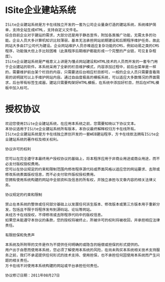 ISite企业建站系统
=====

    ISite企业建站系统是方卡在线独立开发的一套为公司企业量身打造的建站系统，系统维护简单，支持全站生成HTML，支持自定义文件名。
    综合目前企业对于建站的需求，大部分还是用于静态宣传，附加各类推广功能，无需太多的功能。企业人员大多计算机知识比较薄弱，基本无法承担网站前期建设和后期程序维护任务，故此网站大多由IT公司代为建设。企业网站维护人员亦难适应复杂功能的CMS，例如动易之类的CMS程序，功能强大但上手比较困难（此类程序后期维护都能形成一个完整的产业链，可见复杂程度）。
    ISite企业建站系统是严格意义上讲是为懂点网站建设和HTML技术的人员而开发的一套专门用于企业建站的软件。本系统采用了全新的栏目维护模式，内容添加过程中，前后台菜单是一样的，需要维护前台某个栏目的内容，只需要进后台相应栏目即可，一般的企业人员只需要查看简易的说明就可以上手维护网站内容。通过自由度极高的模板系统，可以适应大多数情况的界面需求，后台带有标签生成器，建站只需要构架好HTML模板，在系统中添加好栏目，然后在HTML模板中加入标可。

授权协议
=====

    欢迎您使用ISite企业建站系统，在应用本系统之前，您需要知晓以下协议文本。
    本协议适用于ISite企业建站系统所有版本，本协议最终解释权归方卡在线所有。
    ISite企业建站系统是方卡在线独立原创开发的一套WEB建站程序，方卡在线依法拥有ISite企业建站系统的著作权及相关权利。
    
    协议许可的权利
    
    您可以在完全遵守本最终用户授权协议的基础上，将本程序应用于非商业用途或商业用途，而不必支付版权授权费用。
    您可以在协议规定的约束和限制范围内修改程序源代码或界面风格以适应您的网站要求、去除或修改系统表面版权信息，而不必支付软件版权授权费用。
    您拥有使用系统构建的网站中全部资料及信息的所有权，并独立承担与文章内容的相关法律义务。
    
    协议规定的约束和限制
    
    禁止在本系统的整体或任何部分基础上以发展任何派生版本、修改版本或第三方版本用于重新分发，包括且不限于将程序发布到源码站、论坛等网站。
    未经方卡在线授权，不得修改或去除程序代码中的版权信息。
    如果您未能遵守本协议的条款，您的授权将被终止，所被许可的权利将被收回，并承担相应法律责任。
    
    有限担保和免责声
    
    本系统及所附带的文件是作为不提供任何明确的或隐含的赔偿或担保的形式提供的。
    用户出于自愿而使用本系统，您必须了解使用本系统的风险，在尚未购买本系统相关技术支持服务之前，我们不承诺提供任何形式的技术支持、使用担保，也不承担任何因使用本系统而产生问题的相关责任。
    方卡在线不对使用本系统构建的网站或平台承担任何责任。

    协议修订日期：2011年08月27日
